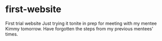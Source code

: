 # first-website
First trial website
Just trying it tonite in prep for meeting with my mentee Kimmy tomorrow.
Have forgotten the steps from my previous mentees' times.
